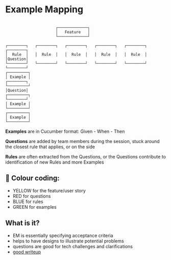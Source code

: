 # Example Mapping

```

                      ┌─────────────┐
                      │   Feature   │
                      └─────────────┘

┌────────┐   ┌────────┐   ┌────────┐   ┌────────┐   ┌────────┐          ┌────────┐
│  Rule  │   │  Rule  │   │  Rule  │   │  Rule  │   │  Rule  │          │Question│
└────────┘   └────────┘   └────────┘   └────────┘   └────────┘          └────────┘
┌─────────┐
│ Example │                                                             ┌────────┐
└─────────┘                                                             │Question│
┌─────────┐                                                             └────────┘
│ Example │
└─────────┘
┌─────────┐
│ Example │
└─────────┘

```

**Examples** are in Cucumber format: Given - When - Then

**Questions** are added by team members during the session, stuck around the closest rule that applies, or on the side

**Rules** are often extracted from the Questions, or the Questions contribute to identification of new Rules and more Examples

## 🎨 Colour coding:

- YELLOW for the feature/user story
- RED for questions
- BLUE for rules
- GREEN for examples

## What is it?

- EM is essentially specifying acceptance criteria
- helps to have designs to illustrate potential problems
- questions are good for tech challenges and clarifications
- [good writeup](https://xebia.com/blog/example-mapping-steering-the-conversation/)
